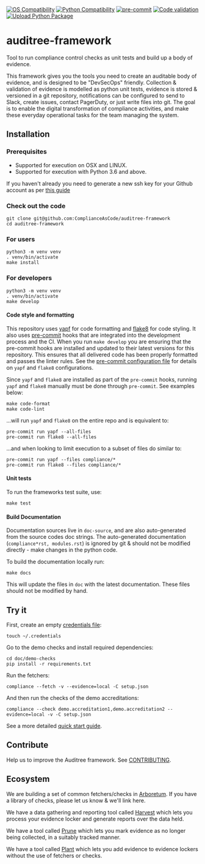[![OS Compatibility][platform-badge]](#prerequisites)
[![Python Compatibility][python-badge]][python]
[![pre-commit][pre-commit-badge]][pre-commit]
[![Code validation](https://github.com/ComplianceAsCode/auditree-framework/workflows/format%20%7C%20lint%20%7C%20test/badge.svg)][lint-test]
[![Upload Python Package](https://github.com/ComplianceAsCode/auditree-framework/workflows/PyPI%20upload/badge.svg)][pypi-upload]

# auditree-framework

Tool to run compliance control checks as unit tests and build up a body of evidence.

This framework gives you the tools you need to create an auditable body of evidence, and is designed to be "DevSecOps" friendly. Collection & validation of evidence is modelled as python unit tests, evidence is stored & versioned in a git repository, notifications can be configured to send to Slack, create issues, contact PagerDuty, or just write files into git. The goal is to enable the digital transformation of compliance activities, and make these everyday operational tasks for the team managing the system.

## Installation

### Prerequisites

- Supported for execution on OSX and LINUX.
- Supported for execution with Python 3.6 and above.

If you haven't already you need to generate a new ssh key for your Github account as per [this guide](https://help.github.com/articles/generating-a-new-ssh-key-and-adding-it-to-the-ssh-agent/)

### Check out the code

```shell
git clone git@github.com:ComplianceAsCode/auditree-framework
cd auditree-framework
```

### For users

```shell
python3 -m venv venv
. venv/bin/activate
make install
```

### For developers

```shell
python3 -m venv venv
. venv/bin/activate
make develop
```

#### Code style and formatting

This repository uses [yapf][yapf] for code formatting and [flake8][flake8] for code styling.  It also
uses [pre-commit][pre-commit] hooks that are integrated into the development process and the CI.  When
you run `make develop` you are ensuring that the pre-commit hooks are installed and updated to their
latest versions for this repository.  This ensures that all delivered code has been properly formatted
and passes the linter rules.  See the [pre-commit configuration file][pre-commit-config] for details on
`yapf` and `flake8` configurations.

Since `yapf` and `flake8` are installed as part of the `pre-commit` hooks, running `yapf` and `flake8`
manually must be done through `pre-commit`.  See examples below:

```shell
make code-format
make code-lint
```

...will run `yapf` and `flake8` on the entire repo and is equivalent to:

```shell
pre-commit run yapf --all-files
pre-commit run flake8 --all-files
```

...and when looking to limit execution to a subset of files do similar to:

```shell
pre-commit run yapf --files compliance/*
pre-commit run flake8 --files compliance/*
```

#### Unit tests

To run the frameworks test suite, use:

```shell
make test
```

#### Build Documentation

Documentation sources live in `doc-source`, and are also auto-generated from the source codes doc strings. The auto-generated documentation (`compliance*rst, modules.rst`) is ignored by git & should not be modified directly - make changes in the python code.

To build the documentation locally run:

```shell
make docs
```

This will update the files in `doc` with the latest documentation. These files should not be modified by hand.

## Try it

First, create an empty [credentials file][]:

```shell
touch ~/.credentials
```

Go to the demo checks and install required dependencies:

```shell
cd doc/demo-checks
pip install -r requirements.txt
```

Run the fetchers:

```shell
compliance --fetch -v --evidence=local -C setup.json
```

And then run the checks of the demo accreditations:

```shell
compliance --check demo.accreditation1,demo.accreditation2 --evidence=local -v -C setup.json
```

See a more detailed [quick start guide][].

## Contribute

Help us to improve the Auditree framework. See [CONTRIBUTING][].

## Ecosystem

We are building a set of common fetchers/checks in [Arboretum](https://github.com/ComplianceAsCode/auditree-arboretum). If you have a library of checks, please let us know & we'll link here.

We have a data gathering and reporting tool called [Harvest](https://github.com/ComplianceAsCode/auditree-harvest) which lets you process your evidence locker and generate reports over the data held.

We have a tool called [Prune](https://github.com/ComplianceAsCode/auditree-prune) which lets you mark evidence as no longer being collected, in a suitably tracked manner.

We have a tool called [Plant](https://github.com/ComplianceAsCode/auditree-plant) which lets you add evidence to evidence lockers without the use of fetchers or checks.

[CONTRIBUTING]: https://github.com/ComplianceAsCode/auditree-framework/blob/master/CONTRIBUTING.md
[credentials file]: https://github.com/ComplianceAsCode/auditree-framework/blob/master/doc/design-principles.rst#credentials
[flake8]: https://gitlab.com/pycqa/flake8
[platform-badge]: https://img.shields.io/badge/platform-osx%20|%20linux-orange.svg
[pre-commit-badge]: https://img.shields.io/badge/pre--commit-enabled-brightgreen?logo=pre-commit&logoColor=white
[pre-commit]: https://github.com/pre-commit/pre-commit
[pre-commit-config]: https://github.com/ComplianceAsCode/auditree-framework/blob/master/.pre-commit-config.yaml
[python-badge]: https://img.shields.io/badge/python-v3.6+-blue.svg
[python]: https://www.python.org/downloads/
[quick start guide]: https://github.com/ComplianceAsCode/auditree-framework/blob/master/doc-source/quick-start.rst
[yapf]: https://github.com/google/yapf
[lint-test]: https://github.com/ComplianceAsCode/auditree-framework/actions?query=workflow%3A%22Test+python+code+%26+lint%22
[pypi-upload]: https://github.com/ComplianceAsCode/auditree-framework/actions?query=workflow%3A%22Upload+Python+Package%22
